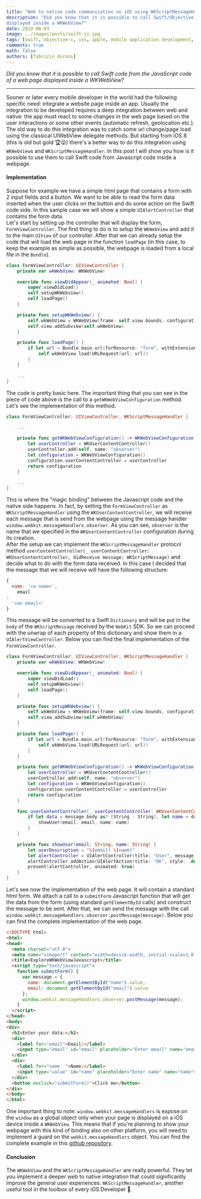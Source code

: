 ```yaml
---
title: "Web to native code communication on iOS using WKScriptMessageHandler"
description: "Did you know that it is possible to call Swift/Objective-C code from the JavaScript code of a web page
displayed inside a WKWebView?"
date: 2019-08-03
image: ../images/posts/swift-js.jpg
tags: [swift, objective-c, ios, apple, mobile application development, javascript, web development]
comments: true
math: false
authors: [fabrizio_duroni]
---
```


*Did you know that it is possible to call Swift code from the JavaScript code of a web page displayed inside a
WKWebView?*

---

Sooner or later every mobile developer in the world had the following specific need: integrate a website page inside an
app. Usually the integration to be developed requires a deep integration between web and native: the app must react to
some changes in the web page based on the user interactions or some other events (automatic refresh, geolocation etc.).
The old way to do this integration was to catch some url change/page load using the classical UIWebView delegate
methods. But starting from iOS 8 (this is old but gold :trophy::stuck_out_tongue_winking_eye:) there's a better way to
do this integration using `WKWebView`s and `WKScriptMessageHandler`. In this post I will show you how is it possible to
use them to call Swift code from Javascript code inside a webpage.

#### Implementation

Suppose for example we have a simple html page that contains a form with 2 input fields and a button. We want to be able
to read the form data inserted when the user clicks on the button and do some action on the Swift code side. In this
sample case we will show a simple `UIAlertController` that contains the form data.  
Let's start by setting up the controller that will display the form, `FormViewController`. The first thing to do is to
setup the `WKWebView` and add it to the main `UIView` of our controller. After that we can already setup the code that
will load the web page in the function `loadPage` (in this case, to keep the example as simple as possible, the webpage
is loaded from a local file in the `Bundle`).

```swift
class FormViewController: UIViewController {
    private var wkWebView: WKWebView!

    override func viewDidAppear(_ animated: Bool) {
        super.viewDidLoad()
        self.setupWKWebview()
        self.loadPage()
    }

    private func setupWKWebview() {
        self.wkWebView = WKWebView(frame: self.view.bounds, configuration: self.getWKWebViewConfiguration())
        self.view.addSubview(self.wkWebView)
    }

    private func loadPage() {
        if let url = Bundle.main.url(forResource: "form", withExtension: "html") {
            self.wkWebView.load(URLRequest(url: url))
        }
    }

    ...
}
```

The code is pretty basic here. The important thing that you can see in the piece of code above is the call to
a `getWKWebViewConfiguration` method. Let's see the implementation of this method.

```swift
class FormViewController: UIViewController, WKScriptMessageHandler {

    ...

    private func getWKWebViewConfiguration() -> WKWebViewConfiguration {
        let userController = WKUserContentController()
        userController.add(self, name: "observer")
        let configuration = WKWebViewConfiguration()
        configuration.userContentController = userController
        return configuration
    }

    ...
}
```

This is where the "magic binding" between the Javascript code and the native side happens. In fact, by setting
the `FormViewController` as `WKScriptMessageHandler` using the `WKUserContentController`, we will receive each message
that is send from the webpage using the message handler `window.webkit.messageHandlers.observer`. As you can
see, `observer` is the name that we specified in the `WKUserContentController` configuration during its creation.  
After the setup we can implement the `WKScriptMessageHandler` protocol
method `userContentController(_ userContentController: WKUserContentController, didReceive message: WKScriptMessage)`
and decide what to do with the form data received. In this case I decided that the message that we will receive will
have the following structure:

```javascript
{
  name: '<a name>',
    email
:
  '<an email>'
}
```

This message will be converted to a Swift `Dictionary` and will be put in the `body` of the `WKScriptMessage` received
by the `WebKit` SDK. So we can proceed with the unwrap of each property of this dictionary and show them in
a `UIAlertViewController`. Below you can find the final implementation of the `FormViewController`.

```swift
class FormViewController: UIViewController, WKScriptMessageHandler {
    private var wkWebView: WKWebView!

    override func viewDidAppear(_ animated: Bool) {
        super.viewDidLoad()
        self.setupWKWebview()
        self.loadPage()
    }

    private func setupWKWebview() {
        self.wkWebView = WKWebView(frame: self.view.bounds, configuration: self.getWKWebViewConfiguration())
        self.view.addSubview(self.wkWebView)
    }

    private func loadPage() {
        if let url = Bundle.main.url(forResource: "form", withExtension: "html") {
            self.wkWebView.load(URLRequest(url: url))
        }
    }

    private func getWKWebViewConfiguration() -> WKWebViewConfiguration {
        let userController = WKUserContentController()
        userController.add(self, name: "observer")
        let configuration = WKWebViewConfiguration()
        configuration.userContentController = userController
        return configuration
    }

    func userContentController(_ userContentController: WKUserContentController, didReceive message: WKScriptMessage) {
        if let data = message.body as? [String : String], let name = data["name"], let email = data["email"] {
            showUser(email: email, name: name)
        }
    }

    private func showUser(email: String, name: String) {
        let userDescription = "\(email) \(name)"
        let alertController = UIAlertController(title: "User", message: userDescription, preferredStyle: .alert)
        alertController.addAction(UIAlertAction(title: "OK", style: .default))
        present(alertController, animated: true)
    }
}
```

Let's see now the implementation of the web page. It will contain a standard html form. We attach a call to
a `submitForm` Javascript function that will get the data from the form (using standard `getElementById` calls) and
construct the message to be sent. After that, we can send the message with the
call `window.webkit.messageHandlers.observer.postMessage(message)`. Below you can find the complete implementation of
the web page.

```html
<!DOCTYPE html>
<html>
<head>
  <meta charset="utf-8">
  <meta name="viewport" content="width=device-width, initial-scale=1.0, maximum-scale=1.0, user-scalable=no" />
  <title>ExploreWKWebViewJavascript</title>
  <script type="text/javascript">
    function submitForm() {
      var message = {
        name: document.getElementById("name").value,
        email: document.getElementById("email").value
      };
      window.webkit.messageHandlers.observer.postMessage(message);
    }
  </script>
</head>
<body>
<div>
  <h2>Enter your data:</h2>
  <div>
    <label for="email">Email:</label>
    <input type="email" id="email" placeholder="Enter email" name="email">
  </div>
  <div>
    <label for="name  ">Name:</label>
    <input type="value" id="name" placeholder="Enter name" name="name">
  </div>
  <button onclick="submitForm()">Click me</button>
</div>
</body>
</html>
```

One important thing to note: `window.webkit.messageHandlers` is expose on the `window` as a global object only when your
page is displayed on a iOS device inside a `WKWebView`. This means that if you're planning to show your webpage with
this kind of binding also on other platform, you will need to implement a guard on the `webkit.messageHandlers` object.
You can find the complete example in
this [github repository](https://github.com/chicio/Explore-WKScriptMessageHandler "WKScriptMessageHandler github repository").

#### Conclusion

The `WKWebView` and the `WKScriptMessageHandler` are really powerful. They let you implement a deeper web to native
integration that could significantly improve the general user experiences. `WKScriptMessageHandler`, another useful tool
in the toolbox of every iOS Developer :iphone:.
